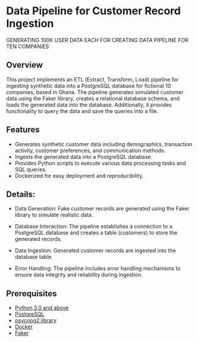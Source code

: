 # Data Pipeline for Customer Record Ingestion
GENERATING 100K USER DATA EACH  FOR CREATING DATA PIPELINE FOR TEN COMPANIES

## Overview
This project implements an ETL (Extract, Transform, Load) pipeline for ingesting synthetic data into a PostgreSQL database for  fictional 10 companies, based in Ghana. The pipeline generates simulated customer data using the Faker library, creates a relational database schema, and loads the generated data into the database. Additionally, it provides functionality to query the data and save the queries into a file.

## Features

- Generates synthetic customer data including demographics, transaction activity, customer preferences, and communication methods.
- Ingests the generated data into a PostgreSQL database.
- Provides Python scripts to execute various data processing tasks and SQL queries.
- Dockerized for easy deployment and reproducibility.

## Details:
- Data Generation: Fake customer records are generated using the Faker library to simulate realistic data.

- Database Interaction: The pipeline establishes a connection to a PostgreSQL database and creates a table (customers) to store the generated records.

- Data Ingestion: Generated customer records are ingested into the database table.

- Error Handling: The pipeline includes error handling mechanisms to ensure data integrity and reliability during ingestion.

## Prerequisites

- [Python 3.0 and above](https://www.python.org)
- [PostgreSQL](https://www.postgresql.org)
- [psycopg2 library](https://pypi.org/project/psycopg2/)
- [Docker](https://www.docker.com)
- [Faker](https://faker.readthedocs.io/en/master/)